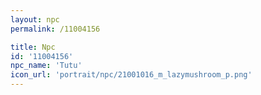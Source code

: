 ```yaml
---
layout: npc
permalink: /11004156

title: Npc
id: '11004156'
npc_name: 'Tutu'
icon_url: 'portrait/npc/21001016_m_lazymushroom_p.png'
---
```

